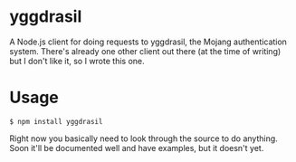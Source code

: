 # yggdrasil

A Node.js client for doing requests to yggdrasil, the Mojang authentication system.
There's already one other client out there (at the time of writing) but I don't like it, so I wrote this one.

# Usage
    $ npm install yggdrasil

Right now you basically need to look through the source to do anything. Soon it'll be documented well and have examples, but it doesn't yet.